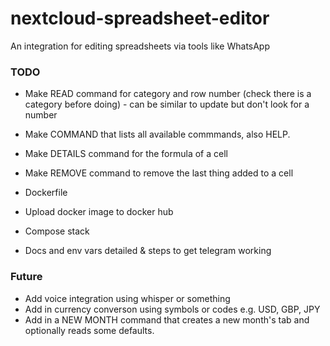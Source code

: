 # nextcloud-spreadsheet-editor
An integration for editing spreadsheets via tools like WhatsApp


### TODO

- Make READ command for category and row number (check there is a category before doing) - can be similar to update but don't look for a number
- Make COMMAND that lists all available commmands, also HELP.
- Make DETAILS command for the formula of a cell
- Make REMOVE command to remove the last thing added to a cell

- Dockerfile
- Upload docker image to docker hub
- Compose stack
- Docs and env vars detailed & steps to get telegram working


### Future

- Add voice integration using whisper or something
- Add in currency converson using symbols or codes e.g. USD, GBP, JPY
- Add in a NEW MONTH command that creates a new month's tab and optionally reads some defaults.
